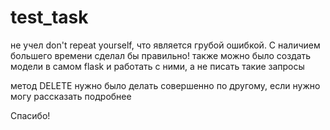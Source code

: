 # test_task
не учел don't repeat yourself, что является грубой ошибкой. С наличием большего времени сделал бы правильно!
также можно было создать модели в самом flask и работать с ними, а не писать такие запросы

метод DELETE нужно было делать совершенно по другому, если нужно могу рассказать подробнее

Спасибо!
